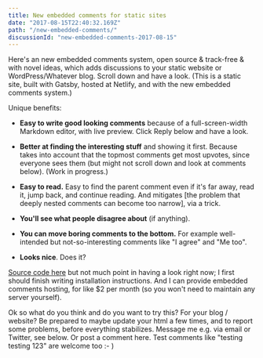 ```yaml
---
title: New embedded comments for static sites
date: "2017-08-15T22:40:32.169Z"
path: "/new-embedded-comments/"
discussionId: "new-embedded-comments-2017-08-15"
---
```


Here's an new embedded comments system, open source & track-free & with novel ideas, which adds discussions to your static website or WordPress/Whatever blog. Scroll down and have a look. (This is a static site, built with Gatsby, hosted at Netlify, and with the new embedded comments system.)

Unique benefits:

- **Easy to write good looking comments** because of a full-screen-width Markdown editor, with live preview. Click Reply below and have a look.

- **Better at finding the interesting stuff** and showing it first.
Because takes into account that the topmost comments get most upvotes,
since everyone sees them (but might not scroll down and look at comments below).
(Work in progress.)

- **Easy to read.**
Easy to find the parent comment even if it's far away, read it, jump back, and continue reading.
And mitigates [the problem that deeply nested comments can become too narrow], via a trick.

- **You'll see what people disagree about** (if anything).

- **You can move boring comments to the bottom.**
For example well-intended but not-so-interesting comments like "I agree" and "Me too".

- **Looks nice**. Does it?

[Source code here](https://www.effectivediscussions.org/) but not much point in having a look right now; I first should finish writing installation instructions. And I can provide embedded comments hosting, for like $2 per month (so you won't need to maintain any server yourself).

Ok so what do you think and do you want to try this? For your blog / website? Be prepared to maybe update your html a few times, and to report some problems, before everything stabilizes. Message me e.g. via email or Twitter, see below. Or post a comment here. Test comments like "testing testing 123" are welcome too :- )

<!--
Actually you can try it right now — just insert the following html `<div>` placeholder and `<script>` tag somewhere.

```html
<div className="ed-comments" data-discussion-id="test-001">
  <noscript>Please enable Javascript to view comments.</noscript>
  <p style="marginTop: 25px; opacity: 0.9; fontSize: 96%">
  Comments powered by <a href="https://www.effectivediscussions.org">Effective Discussions</a>.
  </p>
</div>
<script async src="https://embedded-comments-test.ed.community/-/ed-comments.js"></script>
```

Here's a Gatsby component that does this for you, in case you use Gatsby.
But I haven't yet broken it out to its own Node.js package.
-->

